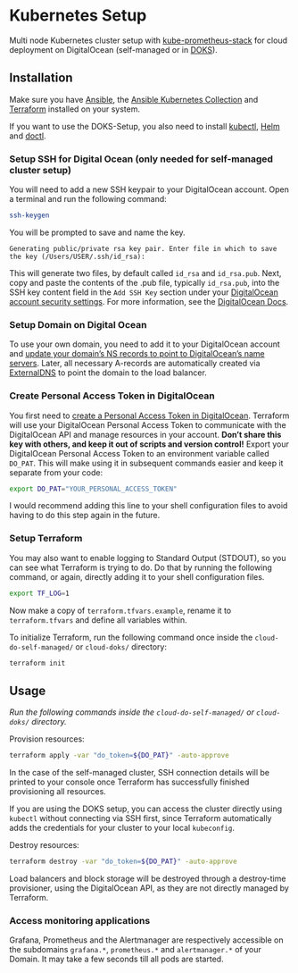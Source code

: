 # Kubernetes Setup

Multi node Kubernetes cluster setup with [kube-prometheus-stack](https://github.com/prometheus-operator/kube-prometheus) for cloud deployment on DigitalOcean (self-managed or in [DOKS](https://www.digitalocean.com/products/kubernetes/)).

## Installation

Make sure you have [Ansible](https://docs.ansible.com/ansible/latest/installation_guide/intro_installation.html), the [Ansible Kubernetes Collection](https://galaxy.ansible.com/community/kubernetes) and [Terraform](https://learn.hashicorp.com/tutorials/terraform/install-cli) installed on your system.

If you want to use the DOKS-Setup, you also need to install [kubectl](https://kubernetes.io/docs/tasks/tools/#kubectl), [Helm](https://helm.sh/docs/intro/install/) and [doctl](https://github.com/digitalocean/doctl).

### Setup SSH for Digital Ocean (only needed for self-managed cluster setup)

You will need to add a new SSH keypair to your DigitalOcean account. Open a terminal and run the following command:

```sh
ssh-keygen
```

You will be prompted to save and name the key.

```
Generating public/private rsa key pair. Enter file in which to save the key (/Users/USER/.ssh/id_rsa):
```

This will generate two files, by default called `id_rsa` and `id_rsa.pub`. Next, copy and paste the contents of the .pub file, typically `id_rsa.pub`, into the SSH key content field in the `Add SSH Key` section under your [DigitalOcean account security settings](https://cloud.digitalocean.com/account/security). For more information, see the [DigitalOcean Docs](https://docs.digitalocean.com/products/droplets/how-to/add-ssh-keys/to-account/).

### Setup Domain on Digital Ocean

To use your own domain, you need to add it to your DigitalOcean account and [update your domain’s NS records to point to DigitalOcean’s name servers](https://www.digitalocean.com/community/tutorials/how-to-point-to-digitalocean-nameservers-from-common-domain-registrars). Later, all necessary A-records are automatically created via [ExternalDNS](https://github.com/kubernetes-sigs/external-dns) to point the domain to the load balancer.

### Create Personal Access Token in DigitalOcean

You first need to [create a Personal Access Token in DigitalOcean](https://docs.digitalocean.com/reference/api/create-personal-access-token/). Terraform will use your DigitalOcean Personal Access Token to communicate with the DigitalOcean API and manage resources in your account. **Don’t share this key with others, and keep it out of scripts and version control!** Export your DigitalOcean Personal Access Token to an environment variable called `DO_PAT`. This will make using it in subsequent commands easier and keep it separate from your code:

```sh
export DO_PAT="YOUR_PERSONAL_ACCESS_TOKEN"
```

I would recommend adding this line to your shell configuration files to avoid having to do this step again in the future.

### Setup Terraform

You may also want to enable logging to Standard Output (STDOUT), so you can see what Terraform is trying to do. Do that by running the following command, or again, directly adding it to your shell configuration files.

```sh
export TF_LOG=1
```

Now make a copy of `terraform.tfvars.example`, rename it to `terraform.tfvars` and define all variables within.

To initialize Terraform, run the following command once inside the `cloud-do-self-managed/` or `cloud-doks/` directory:

```sh
terraform init
```

## Usage

_Run the following commands inside the `cloud-do-self-managed/` or `cloud-doks/` directory._

Provision resources:

```sh
terraform apply -var "do_token=${DO_PAT}" -auto-approve
```

In the case of the self-managed cluster, SSH connection details will be printed to your console once Terraform has successfully finished provisioning all resources.

If you are using the DOKS setup, you can access the cluster directly using `kubectl` without connecting via SSH first, since Terraform automatically adds the credentials for your cluster to your local `kubeconfig`.

Destroy resources:

```sh
terraform destroy -var "do_token=${DO_PAT}" -auto-approve
```

Load balancers and block storage will be destroyed through a destroy-time provisioner, using the DigitalOcean API, as they are not directly managed by Terraform.

### Access monitoring applications

Grafana, Prometheus and the Alertmanager are respectively accessible on the subdomains `grafana.*`, `prometheus.*` and `alertmanager.*` of your Domain. It may take a few seconds till all pods are started.